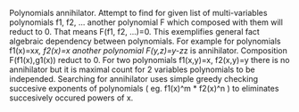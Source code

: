 Polynomials annihilator.
	Attempt to find for given list of multi-variables polynomials f1, f2, ... another polynomial F which composed with them will reduct to 0. That means F(f1, f2, ...)=0.
This exemplifies general fact algebraic dependency between polynomials. For example for polynomials f1(x)=x*x, f2(x)=x another polynomial F(y,z)=y-z*z is annihilator.
Composition F(f1(x),g1(x)) reduct to 0. For two polynomials f1(x,y)=x, f2(x,y)=y there is no annihilator but it is maximal count for 2 variables polynomials to be independed.
Searching for annihilator uses simple greedy checking succesive exponents of polynomials ( eg. f1(x)^m * f2(x)^n ) to eliminates succesively occured powers of x.